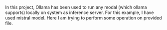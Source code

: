 In this project, Ollama has been used to run any modal (which ollama supports) locally on system as inference server. For this example, I have used mistral model.
Here I am trying to perform some operation on provided file.
